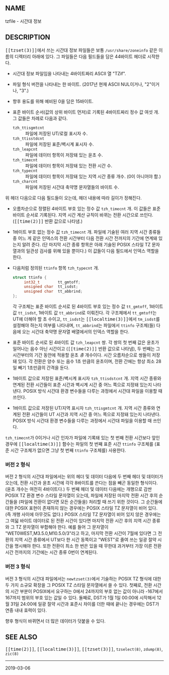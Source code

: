 ## NAME

tzfile - 시간대 정보

## DESCRIPTION

<tt>[[tzset(3)]]</tt>에서 쓰는 시간대 정보 파일들은 보통 `/usr/share/zoneinfo` 같은 이름의 디렉터리 아래에 있다. 그 파일들은 다음 필드들을 담은 44바이트 헤더로 시작한다.

* 시간대 정보 파일임을 나타내는 4바이트짜리 ASCII 열 "TZif".

* 파일 형식 버전을 나타내는 한 바이트. (2017년 현재 ASCII NUL이거나, "2"이거나, "3".)

* 향후 용도를 위해 예비된 0을 담은 15바이트.

* 표준 바이트 순서(값의 상위 바이트 먼저)로 기록된 4바이트짜리 정수 값 여섯 개. 그 값들은 차례로 다음과 같다.

  <dl>
  <dt><code>tzh_ttisgmtcnt</code></dt>
  <dd>파일에 저장된 UT/로컬 표시자 수.</dd>

  <dt><code>tzh_ttisstdcnt</code></dt>
  <dd>파일에 저장된 표준/벽시계 표시자 수.</dd>

  <dt><code>tzh_leapcnt</code></dt>
  <dd>파일에 데이터 항목이 저장돼 있는 윤초 수.</dd>

  <dt><code>tzh_timecnt</code></dt>
  <dd>파일에 데이터 항목이 저장돼 있는 전환 시간 수.</dd>

  <dt><code>tzh_typecnt</code></dt>
  <dd>파일에 데이터 항목이 저장돼 있는 지역 시간 종류 개수. (0이 아니어야 함.)</dd>

  <dt><code>tzh_charcnt</code></dt>
  <dd>파일에 저장된 시간대 축약명 문자열들의 바이트 수.</dd>
  </dl>

위 헤더 다음으로 다음 필드들이 오는데, 헤더 내용에 따라 길이가 정해진다.

* 오름차순으로 정렬된 4바이트 부호 있는 정수 값 `tzh_timecnt` 개. 이 값들은 표준 바이트 순서로 기록된다. 지역 시간 계산 규칙이 바뀌는 전환 시간으로 쓰인다. (<tt>[[time(2)]]</tt> 반환 값으로 나타냄.)

* 1바이트 부호 없는 정수 값 `tzh_timecnt` 개. 파일에 기술된 여러 지역 시간 종류들 중 어느 게 같은 인덱스의 전환 시간부터 다음 전환 시간 전까지의 기간에 연계돼 있는지 알려 준다. (단 마지막 시간 종류 항목은 아래 기술된 POSIX 스타일 TZ 문자열과의 일관성 검사를 위해 있을 뿐이다.) 이 값들이 다음 필드에서 인덱스 역할을 한다.

* 다음처럼 정의된 `ttinfo` 항목 `tzh_typecnt` 개.

  ```c
  struct ttinfo {
       int32_t        tt_gmtoff;
       unsigned char  tt_isdst;
       unsigned char  tt_abbrind;
  };
  ```

  각 구조체는 표준 바이트 순서로 된 4바이트 부호 있는 정수 값 `tt_gmtoff`, 1바이트 값 `tt_isdst`, 1바이트 값 `tt_abbrind`로 이뤄진다. 각 구조체에서 `tt_gmtoff`는 UT에 더해야 할 초 수이고, `tt_isdst`는 <tt>[[localtime(3)]]</tt>에서 `tm_isdst`를 설정해야 하는지 여부를 나타내며, `tt_abbrind`는 파일에서 `ttinfo` 구조체(들) 다음에 오는 시간대 축약명 문자열 배열에서의 인덱스 역할을 한다.

* 표준 바이트 순서로 된 4바이트 값 `tzh_leapcnt` 쌍. 각 쌍의 첫 번째 값은 윤초가 일어나는 음수 아닌 시간이고 (<tt>[[time(2)]]</tt> 반환 값으로 나타냄), 두 번째는 그 시간부터의 기간 동안에 적용할 윤초 *총* 개수이다. 시간 오름차순으로 쌍들이 저장돼 있다. 각 전환은 양수 또는 음수 1초 만큼의 윤초이며, 전환 간에는 항상 최소 28일 빼기 1초만큼의 간격을 둔다.

* 1바이트 값으로 저장된 표준/벽시계 표시자 `tzh_ttisdstcnt` 개. 지역 시간 종류와 연계된 전환 시간들이 표준 시간과 벽시계 시간 중 어느 쪽으로 지정돼 있는지 나타낸다. POSIX 방식 시간대 환경 변수들을 다루는 과정에서 시간대 파일을 이용할 때 쓰인다.

* 1바이트 값으로 저장된 UT/지역 표시자 `tzh_ttisgmtcnt` 개. 지역 시간 종류와 연계된 전환 시간들이 UT 시간과 지역 시간 중 어느 쪽으로 지정돼 있는지 나타낸다. POSIX 방식 시간대 환경 변수들을 다루는 과정에서 시간대 파일을 이용할 때 쓰인다.

`tzh_timecnt`가 0이거나 시간 인자가 파일에 기록돼 있는 첫 번째 전환 시간보다 앞인 경우에 <tt>[[localtime(3)]]</tt> 함수는 파일의 첫 번째 표준 시간 `ttinfo` 구조체를 (표준 시간 구조체가 없으면 그냥 첫 번째 `ttinfo` 구조체를) 사용한다.

### 버전 2 형식

버전 2 형식의 시간대 파일에서는 위의 헤더 및 데이터 다음에 두 번째 헤더 및 데이터가 오는데, 전환 시간과 윤초 시간에 각각 8바이트를 쓴다는 점을 빼곤 동일한 형식이다. (윤초 개수는 여전히 4바이트다.) 두 번째 헤더 및 데이터 다음에는 개행으로 감싼 POSIX TZ 환경 변수 스타일 문자열이 오는데, 파일에 저장된 마지막 전환 시간 후의 순간들을 (파일에 전환이 없다면 모든 순간들을) 처리할 때 쓰기 위한 것이다. 그 순간들에 대한 POSIX 표현이 존재하지 않는 경우에는 POSIX 스타일 TZ 문자열이 비어 있다. (즉 개행 사이에 아무것도 없다.) POSIX 스타일 TZ 문자열이 비어 있지 않은 경우에는 그 여덟 바이트 데이터로 된 전환 시간이 있다면 마지막 전환 시간 후의 지역 시간 종류와 그 TZ 문자열이 부합해야 한다. 예를 들어 그 문자열이 "WET0WEST,M3.5.0,M10.5.0/3"라고 하고, 마지막 전환 시간이 7월에 있다면 그 전환의 지역 시간 종류에서 UT보다 한 시간 동쪽이고 "WEST"로 줄여 쓰는 일광 절약 시간을 명시해야 한다. 또한 전환이 최소 한 번은 있을 때 무한대 과거부터 가장 이른 전환 시간 전까지의 기간에는 시간 종류 0번이 연계된다.

### 버전 3 형식

버전 3 형식의 시간대 파일에서는 `newtzset(3)`에서 기술하는 POSIX TZ 형식에 대한 두 가지 소규모 확장을 그 POSIX TZ 스타일 문자열에서 쓸 수 있다. 첫째로, 전환 시간의 시간 부분이 POSIX에서 요구하는 0에서 24까지의 부호 없는 값이 아니라 -167에서 167까지 범위의 부호 있는 값일 수 있다. 둘째로, DST가 1월 1일 00:00에 시작해서 12월 31일 24:00에 일광 절약 시간과 표준시 차이를 더한 때에 끝나는 경우에는 DST가 연중 내내 효력이 있다.

향후 형식이 바뀌면서 더 많은 데이터가 덧붙을 수 있다.

## SEE ALSO

<tt>[[time(2)]]</tt>, <tt>[[localtime(3)]]</tt>, <tt>[[tzset(3)]]</tt>, `tzselect(8)`, `zdump(8)`, `zic(8)`

----

2019-03-06
